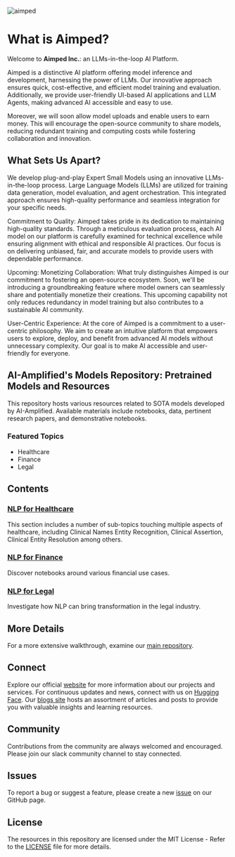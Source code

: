 ![aimped](https://aimped.ai/static/media/birdLogobeta2.1601fdabf769f01d7b183275f51febb9.svg)

# What is Aimped?

Welcome to **Aimped Inc.**: an LLMs-in-the-loop AI Platform.

Aimped is a distinctive AI platform offering model inference and development, harnessing the power of LLMs. Our innovative approach ensures quick, cost-effective, and efficient model training and evaluation. Additionally, we provide user-friendly UI-based AI applications and LLM Agents, making advanced AI accessible and easy to use.

Moreover, we will soon allow model uploads and enable users to earn money. This will encourage the open-source community to share models, reducing redundant training and computing costs while fostering collaboration and innovation.

## What Sets Us Apart?

We develop plug-and-play Expert Small Models using an innovative LLMs-in-the-loop process. Large Language Models (LLMs) are utilized for training data generation, model evaluation, and agent orchestration. This integrated approach ensures high-quality performance and seamless integration for your specific needs.

Commitment to Quality: Aimped takes pride in its dedication to maintaining high-quality standards. Through a meticulous evaluation process, each AI model on our platform is carefully examined for technical excellence while ensuring alignment with ethical and responsible AI practices. Our focus is on delivering unbiased, fair, and accurate models to provide users with dependable performance.

Upcoming: Monetizing Collaboration: What truly distinguishes Aimped is our commitment to fostering an open-source ecosystem. Soon, we'll be introducing a groundbreaking feature where model owners can seamlessly share and potentially monetize their creations. This upcoming capability not only reduces redundancy in model training but also contributes to a sustainable AI community.

User-Centric Experience: At the core of Aimped is a commitment to a user-centric philosophy. We aim to create an intuitive platform that empowers users to explore, deploy, and benefit from advanced AI models without unnecessary complexity. Our goal is to make AI accessible and user-friendly for everyone.

## AI-Amplified's Models Repository: Pretrained Models and Resources
This repository hosts various resources related to SOTA models developed by AI-Amplified. Available materials include notebooks, data, pertinent research papers, and demonstrative notebooks.

### Featured Topics

- Healthcare
- Finance
- Legal

## Contents

### [NLP for Healthcare](https://github.com/ai-amplified/models/tree/main/healthcare)

This section includes a number of sub-topics touching multiple aspects of healthcare, including Clinical Names Entity Recognition, Clinical Assertion, Clinical Entity Resolution among others. 

### [NLP for Finance](https://github.com/ai-amplified/models/tree/main/finance)

Discover notebooks around various financial use cases.

### [NLP for Legal](https://github.com/ai-amplified/models/tree/main/legal)

Investigate how NLP can bring transformation in the legal industry. 

## More Details

For a more extensive walkthrough, examine our [main repository](https://github.com/orgs/ai-amplified/repositories).

## Connect

Explore our official [website](https://www.aimped.ai) for more information about our projects and services. For continuous updates and news, connect with us on [Hugging Face](https://huggingface.co/ai-amplified). Our [blogs site](https://dev.aimped.ai/blog) hosts an assortment of articles and posts to provide you with valuable insights and learning resources.

## Community

Contributions from the community are always welcomed and encouraged. Please join our slack community channel to stay connected.

## Issues

To report a bug or suggest a feature, please create a new [issue](https://github.com/ai-amplified/models/issues) on our GitHub page.

## License

The resources in this repository are licensed under the MIT License - Refer to the [LICENSE](https://github.com/ai-amplified/models/blob/main/LICENSE) file for more details.


